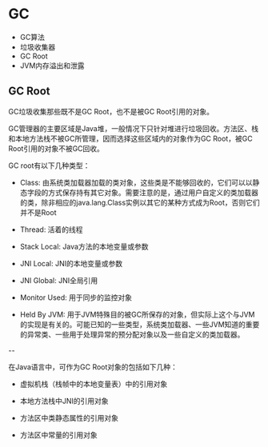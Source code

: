 # GC


- GC算法
- 垃圾收集器
- GC Root
- JVM内存溢出和泄露


## GC Root

GC垃圾收集那些既不是GC Root，也不是被GC Root引用的对象。

GC管理器的主要区域是Java堆，一般情况下只针对堆进行垃圾回收。方法区、栈和本地方法栈不被GC所管理，因而选择这些区域内的对象作为GC Root，被GC Root引用的对象不被GC回收。


GC root有以下几种类型：

- Class: 由系统类加载器加载的类对象，这些类是不能够回收的，它们可以以静态字段的方式保存持有其它对象。需要注意的是，通过用户自定义的类加载器的类，除非相应的java.lang.Class实例以其它的某种方式成为Root，否则它们并不是Root

- Thread: 活着的线程

- Stack Local: Java方法的本地变量或参数

- JNI Local: JNI的本地变量或参数

- JNI Global: JNI全局引用

- Monitor Used: 用于同步的监控对象

- Held By JVM: 用于JVM特殊目的被GC所保存的对象，但实际上这个与JVM的实现是有关的。可能已知的一些类型，系统类加载器、一些JVM知道的重要的异常类、一些用于处理异常的预分配对象以及一些自定义的类加载器。


--

在Java语言中，可作为GC Root对象的包括如下几种：

- 虚拟机栈（栈帧中的本地变量表）中的引用对象

- 本地方法栈中JNI的引用对象

- 方法区中类静态属性的引用对象

- 方法区中常量的引用对象
 